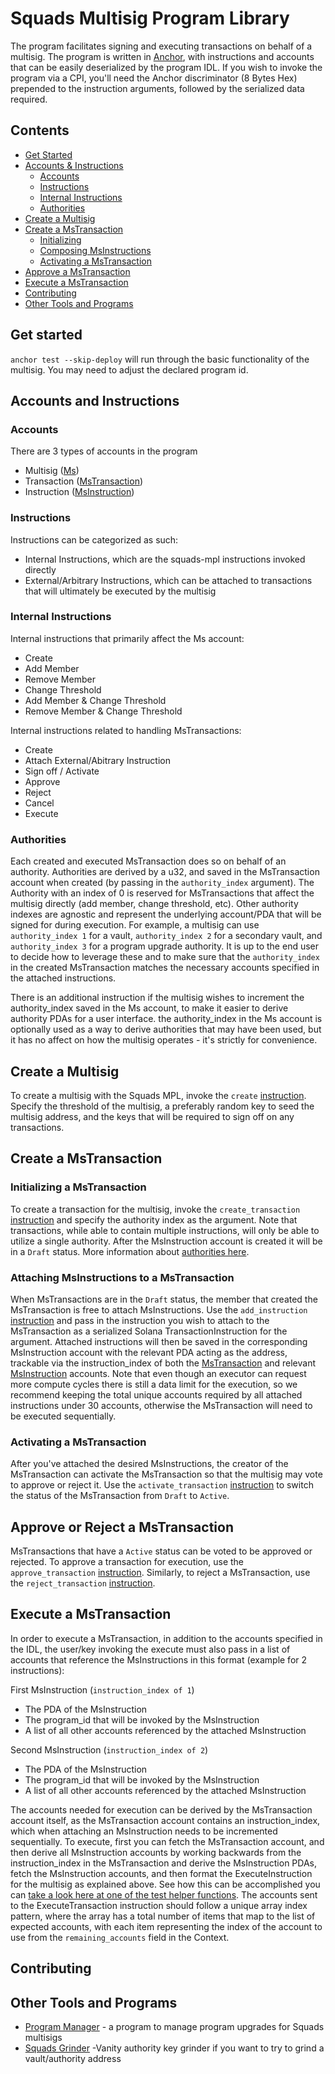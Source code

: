 # Squads Multisig Program Library
The program facilitates signing and executing transactions on behalf of a multisig. The program is written in [Anchor](https://github.com/coral-xyz/anchor), with instructions and accounts that can be easily deserialized by the program IDL. If you wish to invoke the program via a CPI, you'll need the Anchor discriminator (8 Bytes Hex) prepended to the instruction arguments, followed by the serialized data required.

## Contents
* [Get Started](#get-started)
* [Accounts & Instructions](#accounts-and-instructions)
  * [Accounts](#accounts)
  * [Instructions](#instructions)
  * [Internal Instructions](#internal-instructions)
  * [Authorities](#authorities)
* [Create a Multisig](#create-a-multisig)
* [Create a MsTransaction](#create-a-mstransaction)
  * [Initializing](#initializing-a-mstransaction)
  * [Composing MsInstructions](#attaching-msinstructions-to-a-mstransaction)
  * [Activating a MsTransaction](#activating-a-mstransaction)
* [Approve a MsTransaction](#approve-or-reject-a-transaction)
* [Execute a MsTransaction](#execute-a-transaction)
* [Contributing](#contributing)
* [Other Tools and Programs](#other-tools-and-programs)

## Get started
`anchor test --skip-deploy` will run through the basic functionality of the multisig. You may need to adjust the declared program id.

## Accounts and Instructions
### Accounts
There are 3 types of accounts in the program
* Multisig ([Ms](https://github.com/squads-dapp/squads-mpl/blob/main/programs/squads-mpl/src/state/ms.rs#L6]))
* Transaction ([MsTransaction](https://github.com/squads-dapp/squads-mpl/blob/main/programs/squads-mpl/src/state/ms.rs#L94))
* Instruction ([MsInstruction](https://github.com/squads-dapp/squads-mpl/blob/main/programs/squads-mpl/src/state/ms.rs#L235))

### Instructions
Instructions can be categorized as such:
* Internal Instructions, which are the squads-mpl instructions invoked directly
* External/Arbitrary Instructions, which can be attached to transactions that will ultimately be executed by the multisig

### Internal Instructions
Internal instructions that primarily affect the Ms account:
* Create
* Add Member
* Remove Member
* Change Threshold
* Add Member & Change Threshold
* Remove Member & Change Threshold

Internal instructions related to handling MsTransactions:
* Create
* Attach External/Abitrary Instruction
* Sign off / Activate
* Approve
* Reject
* Cancel
* Execute

### Authorities
Each created and executed MsTransaction does so on behalf of an authority. Authorities are derived by a u32, and saved in the MsTransaction account when created (by passing in the `authority_index` argument). The Authority with an index of 0 is reserved for MsTransactions that affect the multisig directly (add member, change threshold, etc). Other authority indexes are agnostic and represent the underlying account/PDA that will be signed for during execution. For example, a multisig can use `authority_index 1` for a vault, `authority_index 2` for a secondary vault, and `authority_index 3` for a program upgrade authority. It is up to the end user to decide how to leverage these and to make sure that the `authority_index` in the created MsTransaction matches the necessary accounts specified in the attached instructions.

There is an additional instruction if the multisig wishes to increment the authority_index saved in the Ms account, to make it easier to derive authority PDAs for a user interface. the authority_index in the Ms account is optionally used as a way to derive authorities that may have been used, but it has no affect on how the multisig operates - it's strictly for convenience. 

## Create a Multisig
To create a multisig with the Squads MPL, invoke the `create` [instruction](https://github.com/Squads-Protocol/squads-mpl/blob/main/programs/squads-mpl/src/lib.rs#L22). Specify the threshold of the multisig, a preferably random key to seed the multisig address, and the keys that will be required to sign off on any transactions.

## Create a MsTransaction
### Initializing a MsTransaction
To create a transaction for the multisig, invoke the `create_transaction` [instruction](https://github.com/Squads-Protocol/squads-mpl/blob/main/programs/squads-mpl/src/lib.rs#L184) and specify the authority index as the argument. Note that transactions, while able to contain multiple instructions, will only be able to utilize a single authority. After the MsInstruction account is created it will be in a `Draft` status. More information about [authorities here](#authorities).

### Attaching MsInstructions to a MsTransaction
When MsTransactions are in the `Draft` status, the member that created the MsTransaction is free to attach MsInstructions. Use the `add_instruction` [instruction](https://github.com/Squads-Protocol/squads-mpl/blob/main/programs/squads-mpl/src/lib.rs#L222) and pass in the instruction you wish to attach to the MsTransaction as a serialized Solana TransactionInstruction for the argument. Attached instructions will then be saved in the corresponding MsInstruction account with the relevant PDA acting as the address, trackable via the instruction_index of both the [MsTransaction](https://github.com/Squads-Protocol/squads-mpl/blob/main/programs/squads-mpl/src/state/ms.rs#L104) and relevant [MsInstruction](https://github.com/Squads-Protocol/squads-mpl/blob/main/programs/squads-mpl/src/state/ms.rs#L236) accounts. Note that even though an executor can request more compute cycles there is still a data limit for the execution, so we recommend keeping the total unique accounts required by all attached instructions under 30 accounts, otherwise the MsTransaction will need to be executed sequentially.

### Activating a MsTransaction
After you've attached the desired MsInstructions, the creator of the MsTransaction can activate the MsTransaction so that the multisig may vote to approve or reject it. Use the `activate_transaction` [instruction](https://github.com/Squads-Protocol/squads-mpl/blob/main/programs/squads-mpl/src/lib.rs#L214) to switch the status of the MsTransaction from `Draft` to `Active`.

## Approve or Reject a MsTransaction
MsTransactions that have a `Active` status can be voted to be approved or rejected. To approve a transaction for execution, use the `approve_transaction` [instruction](https://github.com/Squads-Protocol/squads-mpl/blob/main/programs/squads-mpl/src/lib.rs#L238). Similarly, to reject a MsTransaction, use the `reject_transaction` [instruction](https://github.com/Squads-Protocol/squads-mpl/blob/main/programs/squads-mpl/src/lib.rs#L254).

## Execute a MsTransaction
In order to execute a MsTransaction, in addition to the accounts specified in the IDL, the user/key invoking the execute must also pass in a list of accounts that reference the MsInstructions in this format (example for 2 instructions):

First MsInstruction (`instruction_index of 1`)
* The PDA of the MsInstruction
* The program_id that will be invoked by the MsInstruction
* A list of all other accounts referenced by the attached MsInstruction
  
Second MsInstruction (`instruction_index of 2`)
* The PDA of the MsInstruction
* The program_id that will be invoked by the MsInstruction
* A list of all other accounts referenced by the attached MsInstruction

The accounts needed for execution can be derived by the MsTransaction account itself, as the MsTransaction account contains an instruction_index, which when attaching an MsInstruction needs to be incremented sequentially. To execute, first you can fetch the MsTransaction account, and then derive all MsInstruction accounts by working backwards from the instruction_index in the MsTransaction and derive the MsInstruction PDAs, fetch the MsInstruction accounts, and then format the ExecuteInstruction for the multisig as explained above. See how this can be accomplished you can [take a look here at one of the test helper functions](https://github.com/squads-dapp/squads-mpl/blob/main/helpers/transactions.ts#L29). The accounts sent to the ExecuteTransaction instruction should follow a unique array index pattern, where the array has a total number of items that map to the list of expected accounts, with each item representing the index of the account to use from the `remaining_accounts` field in the Context.

## Contributing

## Other Tools and Programs
* [Program Manager](https://github.com/squads-dapp/squads-mpl/tree/main/programs/program-manager) - a program to manage program upgrades for Squads multisigs
* [Squads Grinder](https://github.com/mralbertchen/squads-grinder) -Vanity authority key grinder if you want to try to grind a vault/authority address
